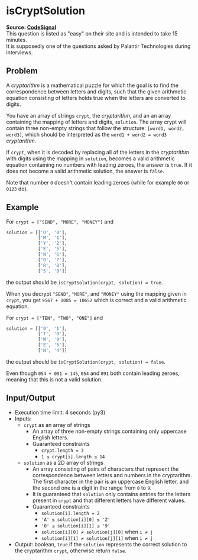 # isCryptSolution

**Source: [CodeSignal](https://app.codesignal.com/)**  
This question is listed as "easy" on their site and is intended to take 15 minutes.  
It is supposedly one of the questions asked by Palantir Technologies during interviews.

## Problem

A _cryptarithm_ is a mathematical puzzle for which the goal is to find the correspondence between letters and digits, such that the given arithmetic equation consisting of letters holds true when the letters are converted to digits.

You have an array of strings `crypt`, the _cryptarithm_, and an an array containing the mapping of letters and digits, `solution`.
The array crypt will contain three non-empty strings that follow the structure: `[word1, word2, word3]`, which should be interpreted as the `word1 + word2 = word3` _cryptarithm_.

If `crypt`, when it is decoded by replacing all of the letters in the _cryptarithm_ with digits using the mapping in `solution`, becomes a valid arithmetic equation containing no numbers with leading zeroes, the answer is `true`.
If it does not become a valid arithmetic solution, the answer is `false`.

Note that number `0` doesn't contain leading zeroes (while for example `00` or `0123` do).

## Example

For `crypt = ["SEND", "MORE", "MONEY"]` and

```python
solution = [['O', '0'],
            ['M', '1'],
            ['Y', '2'],
            ['E', '5'],
            ['N', '6'],
            ['D', '7'],
            ['R', '8'],
            ['S', '9']]
```

the output should be `isCryptSolution(crypt, solution) = true`.

When you decrypt `"SEND"`, `"MORE"`, and `"MONEY"` using the mapping given in `crypt`, you get `9567 + 1085 = 10652` which is correct and a valid arithmetic equation.

For `crypt = ["TEN", "TWO", "ONE"]` and

```python
solution = [['O', '1'],
            ['T', '0'],
            ['W', '9'],
            ['E', '5'],
            ['N', '4']]
```

the output should be `isCryptSolution(crypt, solution) = false`.

Even though `054 + 091 = 145`, `054` and `091` both contain leading zeroes, meaning that this is not a valid solution.

## Input/Output

* Execution time limit: 4 seconds (py3)
* Inputs:
   * `crypt` as an array of strings
      * An array of three non-empty strings containing only uppercase English letters.
      * Guaranteed constraints
         * `crypt.length = 3`
         * `1 ≤ crypt[i].length ≤ 14`
   * `solution` as a 2D array of strings
      * An array consisting of pairs of characters that represent the correspondence between letters and numbers in the cryptarithm. The first character in the pair is an uppercase English letter, and the second one is a digit in the range from `0` to `9`.
      * It is guaranteed that `solution` only contains entries for the letters present in `crypt` and that different letters have different values.
      * Guaranteed constraints
         * `solution[i].length = 2`
         * `'A' ≤ solution[i][0] ≤ 'Z'`
         * `'0' ≤ solution[i][1] ≤ '9'`
         * `solution[i][0] ≠ solution[j][0]` when `i ≠ j`
         * `solution[i][1] ≠ solution[j][1]` when `i ≠ j`
* Output: boolean, `true` if the `solution` represents the correct solution to the cryptarithm `crypt`, otherwise return `false`.
